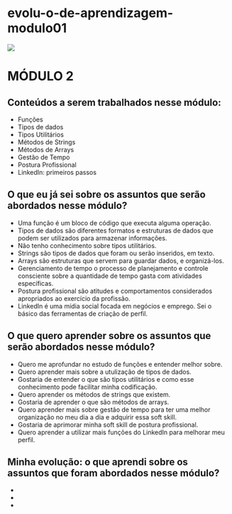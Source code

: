 # evolu-o-de-aprendizagem-modulo01
![](https://i.imgur.com/xG74tOh.png)

# MÓDULO 2

## Conteúdos a serem trabalhados nesse módulo:

- Funções
- Tipos de dados
- Tipos Utilitários
- Métodos de Strings
- Métodos de Arrays
- Gestão de Tempo
- Postura Profissional
- LinkedIn: primeiros passos

## O que eu já sei sobre os assuntos que serão abordados nesse módulo?

- Uma função é um bloco de código que executa alguma operação.
- Tipos de dados são diferentes formatos e estruturas de dados que podem ser utilizados para armazenar informações.
- Não tenho conhecimento sobre tipos utilitários.
- Strings são tipos de dados que foram ou serão inseridos, em texto. 
- Arrays são estruturas que servem para guardar dados, e organizá-los. 
- Gerenciamento de tempo o processo de planejamento e controle consciente sobre a quantidade de tempo gasta com atividades específicas.
- Postura profissional são atitudes e comportamentos considerados apropriados ao exercício da profissão.
- LinkedIn é uma mídia social focada em negócios e emprego. Sei o básico das ferramentas de criação de perfil.

## O que quero aprender sobre os assuntos que serão abordados nesse módulo?

- Quero me aprofundar no estudo de funções e entender melhor sobre.
- Quero aprender mais sobre a utulização de tipos de dados.
- Gostaria de entender o que são tipos utilitários e como esse conhecimento pode facilitar minha codificação.
- Quero aprender os métodos de strings que existem.
- Gostaria de aprender o que são métodos de arrays.
- Quero aprender mais sobre gestão de tempo para ter uma melhor organização no meu dia a dia e adquirir essa soft skill.
- Gostaria de aprimorar minha soft skill de postura profissional.
- Quero aprender a utilizar mais funções do LinkedIn para melhorar meu perfil.

## Minha evolução: o que aprendi sobre os assuntos que foram abordados nesse módulo?

- 
-
-
